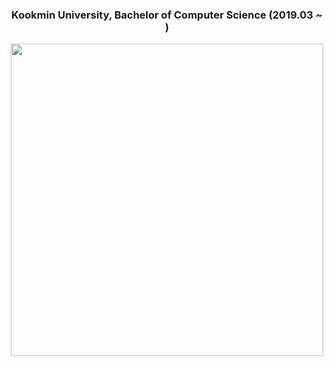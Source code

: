 <div align="center">   
  <h3>Kookmin University, Bachelor of Computer Science (2019.03 ~ )</h3>   
 
  <p align="center">
  <img src="https://user-images.githubusercontent.com/84502236/221876932-eac8f0c0-06ba-4314-a359-43058b1b080f.png" width="500", height="500">
  </p>
</div>
